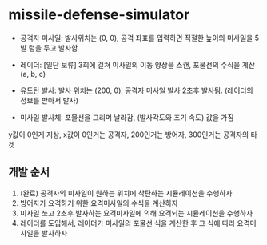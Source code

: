 # missile-defense-simulator

- 공격자 미사일: 발사위치는 (0, 0), 공격 좌표를 입력하면 적절한 높이의 미사일을 5발 텀을 두고 발사함

- 레이더: [일단 보류] 3회에 걸쳐 미사일의 이동 양상을 스캔, 포물선의 수식을 계산 (a, b, c)

- 유도탄 발사: 발사 위치는 (200, 0), 공격자 미사일 발사 2초후 발사됨. (레이더의 정보를 받아서 발사)

- 미사일 발사체: 포물선을 그리며 날라감, (발사각도와 초기 속도) 값을 가짐


y값이 0인게 지상, x값이 0인거는 공격자, 200인거는 방어자, 300인거는 공격자의 타겟


##  개발 순서
1. (완료) 공격자의 미사일이 원하는 위치에 착탄하는 시뮬레이션을 수행하자
2. 방어자가 요격하기 위한 요격미사일의 수식을 계산하자
3. 미사일 쏘고 2초후 발사하는 요격미사일에 의해 요격되는 시뮬레이션을 수행하자
4. 레이더를 도입해서, 레이더가 미사일의 포물선 식을 계산한 후 그 식에 따라 요격미사일을 발사하자
